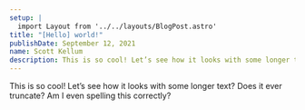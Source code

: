 ```yaml
---
setup: |
  import Layout from '../../layouts/BlogPost.astro'
title: "[Hello] world!"
publishDate: September 12, 2021
name: Scott Kellum
description: This is so cool! Let’s see how it looks with some longer text? Does it ever truncate? Am I even spelling this correctly?
---
```


This is so cool! Let’s see how it looks with some longer text? Does it ever truncate? Am I even spelling this correctly?
